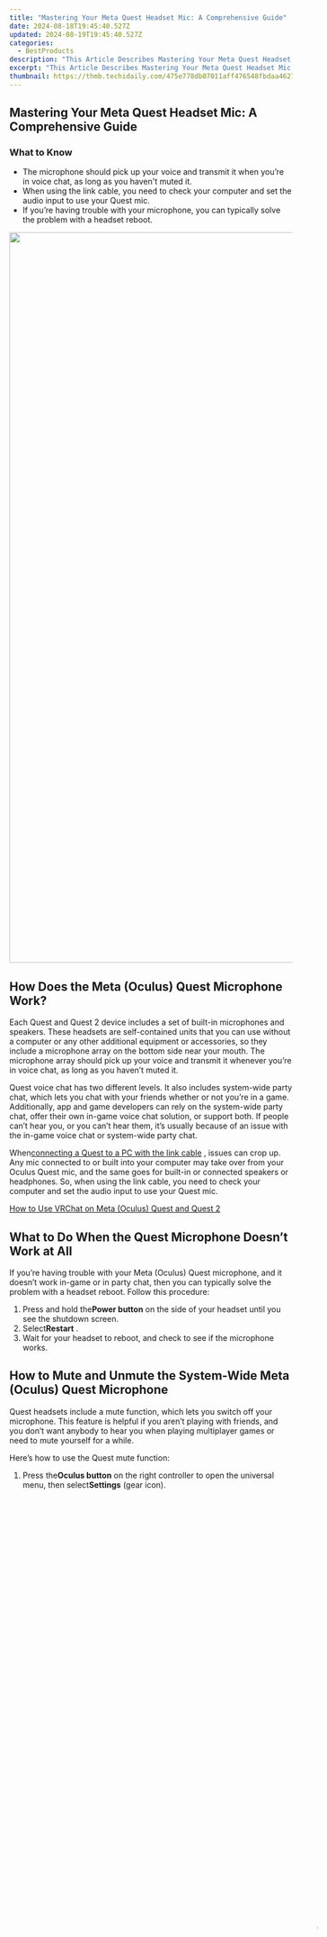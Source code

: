 ```yaml
---
title: "Mastering Your Meta Quest Headset Mic: A Comprehensive Guide"
date: 2024-08-18T19:45:40.527Z
updated: 2024-08-19T19:45:40.527Z
categories:
  - BestProducts
description: "This Article Describes Mastering Your Meta Quest Headset Mic: A Comprehensive Guide"
excerpt: "This Article Describes Mastering Your Meta Quest Headset Mic: A Comprehensive Guide"
thumbnail: https://thmb.techidaily.com/475e778db07011aff476548fbdaa46272592bc242d2a4144096bc7b432d20837.jpg
---
```


## Mastering Your Meta Quest Headset Mic: A Comprehensive Guide
### What to Know

* The microphone should pick up your voice and transmit it when you’re in voice chat, as long as you haven't muted it.
* When using the link cable, you need to check your computer and set the audio input to use your Quest mic.
* If you’re having trouble with your microphone, you can typically solve the problem with a headset reboot.

<!-- affiliate ads begin -->
<a href="https://boody-eco-wear.pxf.io/c/5597632/1572622/13846" target="_top" id="1572622"><img src="//a.impactradius-go.com/display-ad/13846-1572622" border="0" alt="" width="1000" height="1298"/></a><img height="0" width="0" src="https://imp.pxf.io/i/5597632/1572622/13846" style="position:absolute;visibility:hidden;" border="0" />
<!-- affiliate ads end -->
## How Does the Meta (Oculus) Quest Microphone Work?

 Each Quest and Quest 2 device includes a set of built-in microphones and speakers. These headsets are self-contained units that you can use without a computer or any other additional equipment or accessories, so they include a microphone array on the bottom side near your mouth. The microphone array should pick up your voice and transmit it whenever you’re in voice chat, as long as you haven’t muted it.

 Quest voice chat has two different levels. It also includes system-wide party chat, which lets you chat with your friends whether or not you’re in a game. Additionally, app and game developers can rely on the system-wide party chat, offer their own in-game voice chat solution, or support both. If people can’t hear you, or you can’t hear them, it’s usually because of an issue with the in-game voice chat or system-wide party chat.

 When[connecting a Quest to a PC with the link cable](https://www.lifewire.com/connect-oculus-quest-or-oculus-quest-2-to-pc-5089018) , issues can crop up. Any mic connected to or built into your computer may take over from your Oculus Quest mic, and the same goes for built-in or connected speakers or headphones. So, when using the link cable, you need to check your computer and set the audio input to use your Quest mic.

[How to Use VRChat on Meta (Oculus) Quest and Quest 2](https://www.lifewire.com/use-vrchat-on-oculus-quest-quest-2-5116551)

## What to Do When the Quest Microphone Doesn’t Work at All

 If you’re having trouble with your Meta (Oculus) Quest microphone, and it doesn’t work in-game or in party chat, then you can typically solve the problem with a headset reboot. Follow this procedure:  

1. Press and hold the**Power button** on the side of your headset until you see the shutdown screen.
2. Select**Restart** .
3. Wait for your headset to reboot, and check to see if the microphone works.

## How to Mute and Unmute the System-Wide Meta (Oculus) Quest Microphone

 Quest headsets include a mute function, which lets you switch off your microphone. This feature is helpful if you aren’t playing with friends, and you don’t want anybody to hear you when playing multiplayer games or need to mute yourself for a while.

 Here’s how to use the Quest mute function:

1. Press the**Oculus button** on the right controller to open the universal menu, then select**Settings** (gear icon).  
<!-- affiliate ads begin -->
<span id="1793213">
					<video width="1080" height="1620" style="cursor:pointer"
           poster="//a.impactradius-go.com/display-clicktoplayimage/1793213.jpeg"
           onclick="if(!this.playClicked){this.play();this.setAttribute('controls',true);this.playClicked=true;}">
	   <source src="//a.impactradius-go.com/display-ad/19135-1793213">
	   <img src="//a.impactradius-go.com/display-clicktoplayimage/1793213.jpeg" style="border: none; height: 100%; width: 100%; object-fit: contain">
	</video>
	<div style="width:1080px;text-align:center"><a href="javascript:window.open(decodeURIComponent('https%3A%2F%2Ftinyland.pxf.io%2Fc%2F5597632%2F1793213%2F19135'), '_blank');void(0);">Click here</a></div>
</span>
<img height="0" width="0" src="https://imp.pxf.io/i/5597632/1793213/19135" style="position:absolute;visibility:hidden;" border="0" />
<!-- affiliate ads end -->
![The Oculus Quest universal menu with Settings selected.](https://www.lifewire.com/thmb/ZwCNku1KQfu0KpMTAH67S-64kMY=/1500x0/filters:no_upscale():max_bytes(150000):strip_icc():format(webp)/OculusSettingsannotated-12fdf71db77f479da67c2bb579105d84.jpg)
2. Select**Device** from the left panel.  
![Selecting Device from the Oculus settings menu.](https://www.lifewire.com/thmb/jaR2bRGxUtP6MBgMbixGN-yvqPs=/1500x0/filters:no_upscale():max_bytes(150000):strip_icc():format(webp)/Deviceannotated-87e19dc27d1e4c76a61fb474ef030c5e.jpg)
3. Use your**right thumbstick** to scroll the right panel until you reach the**Mute Microphone** setting.  
<!-- affiliate ads begin -->
<a href="https://appsumo.8odi.net/c/5597632/2075482/7443" target="_top" id="2075482"><img src="//a.impactradius-go.com/display-ad/7443-2075482" border="0" alt="" width="1200" height="600"/></a><img height="0" width="0" src="https://appsumo.8odi.net/i/5597632/2075482/7443" style="position:absolute;visibility:hidden;" border="0" />
<!-- affiliate ads end -->
![Mute Microphone in the Oculus Quest menu.](https://www.lifewire.com/thmb/mD7Zdf3Sw5_Ksx6B1yv32C8_gxY=/1500x0/filters:no_upscale():max_bytes(150000):strip_icc():format(webp)/MuteMicrophoneannotated-bc7db08dd4374bd2b58d8f3657f16988.jpg)
4. Select**Mute Microphone** to switch the toggle.  
<!-- affiliate ads begin -->
<a href="https://store.revouninstaller.com/order/checkout.php?PRODS=27889512&QTY=1&AFFILIATE=108875&CART=1"><img src="https://secure.avangate.com/images/merchant/4282ec8de8c9be897e7aff4aa231b1a4/728__90.jpg" border="0"></a>
<!-- affiliate ads end -->
![Oculus Quest with the microphone muted.](https://www.lifewire.com/thmb/C-FjMWlLVp9p4YPEEtj6kaR9c-I=/1500x0/filters:no_upscale():max_bytes(150000):strip_icc():format(webp)/MuteMicrophonetoggleannotated-ff9c7a71f7784f4a81cd06effc2ed336.jpg)
5. When the disable microphone toggle is blue, nobody will be able to hear you. If you want people to hear you, make sure the toggle is gray.

<!-- affiliate ads begin -->
<a href="https://secure.2checkout.com/order/checkout.php?PRODS=4742929&QTY=1&AFFILIATE=108875&CART=1"><img src="https://secure.avangate.com/images/merchant/e09fdffe648a30658a9657bbed7b2388/products/boxshot(2).png" border="0">Kanto Player Professional</a>
<!-- affiliate ads end -->
## How to Fast-Toggle the Quest and Quest 2 Microphone

 There’s also a fast way to toggle the mic using the Quick Actions menu:

1. Open the universal menu and select**Quick Actions** if it isn't already active.  
<!-- affiliate ads begin -->
<a href="https://versadesk.pxf.io/c/5597632/1892108/21290" target="_top" id="1892108"><img src="//a.impactradius-go.com/display-ad/21290-1892108" border="0" alt="" width="1080" height="1080"/></a><img height="0" width="0" src="https://imp.pxf.io/i/5597632/1892108/21290" style="position:absolute;visibility:hidden;" border="0" />
<!-- affiliate ads end -->
![The Oculus Quest settings menu with Quick Actions highlighted](https://www.lifewire.com/thmb/2ourpgH_lx0Rz1XBmewAFdCRWqY=/1500x0/filters:no_upscale():max_bytes(150000):strip_icc():format(webp)/QuickActionsannotated-82b15b5cf57a4a06af037eb1f8abbd14.jpg)
2. Select the**microphone icon** .  
![Quick Actions with the microphone highlighted.](https://www.lifewire.com/thmb/WpKz7yx_8-PpsN0NkQTTEQp-Km0=/1500x0/filters:no_upscale():max_bytes(150000):strip_icc():format(webp)/microphoneiconannotated-b2c7614c12b7434d99d818b7803db9e4.jpg)
3. When the microphone icon is blue, nobody will be able to hear you.  
<!-- affiliate ads begin -->
<a href="https://twopages.pxf.io/c/5597632/2016067/18544" target="_top" id="2016067"><img src="//a.impactradius-go.com/display-ad/18544-2016067" border="0" alt="" width="1020" height="380"/></a><img height="0" width="0" src="https://imp.pxf.io/i/5597632/2016067/18544" style="position:absolute;visibility:hidden;" border="0" />
<!-- affiliate ads end -->
![Oculus Quest Quick Actions with the microphone muted and the blue icon highlighted](https://www.lifewire.com/thmb/NvTICWj6gwDK5Vc3haRQANbUngs=/1500x0/filters:no_upscale():max_bytes(150000):strip_icc():format(webp)/Bluemicrophoneannotated-4bcf31d64400421091b1382a34e539b1.jpg)  

<!-- affiliate ads begin -->
<iframe id="iframe_672" src="//a.impactradius-go.com/gen-ad-code/5597632/1959812/17834/" width="720" height="300" scrolling="no" frameborder="0" marginheight="0" marginwidth="0"></iframe>
<!-- affiliate ads end -->
## How to Use the Meta (Oculus) Quest Mic in Games  

 Some[Quest games](https://www.lifewire.com/best-games-for-oculus-quest-2-5114277) use the system-wide party chat feature, while others have their own built-in voice chat functionality. In some multiplayer games, you get paired with people. In others, you can walk up to people in the virtual environment and start talking. If they can’t hear you, make sure that you didn't mute your Quest, as outlined above, and then check to see that there’s an in-game microphone mute function.  
 For example, here’s how to mute and unmute yourself in VR Chat:
4. Open the**Shortcut menu** .  
![The VRChat shortcut menu.](https://www.lifewire.com/thmb/GV24VYl346eVe86Er8XKJj81dak=/1500x0/filters:no_upscale():max_bytes(150000):strip_icc():format(webp)/Shortcutmenu-02115860402d47a1b969a652e1a9dea5.jpg)
5. Select the**microphone icon** .  
![Muting in VRChat on Quest.](https://www.lifewire.com/thmb/_opce0QtBo5AKxaGIeyZb3FYGvU=/1500x0/filters:no_upscale():max_bytes(150000):strip_icc():format(webp)/selectmicrophoneiconannotated-8a8ce4ea2d174cdfab86540b54a19e49.jpg)
6. If you can see a**red microphone** in the bottom corner of your view, that means nobody will be able to hear you.  
![VRChat on Quest with the mute icon showing.](https://www.lifewire.com/thmb/0D4N_PbdJ3ollgBt8-Jk_7B6u1I=/1500x0/filters:no_upscale():max_bytes(150000):strip_icc():format(webp)/redmictophoneannotated-36f0f56465bd43df980c4998f985c05b.jpg)  

<!-- affiliate ads begin -->
<a href="https://sentrypc.7eer.net/c/5597632/398453/3022" target="_top" id="398453"><img src="//a.impactradius-go.com/display-ad/3022-398453" border="0" alt="www.sentrypc.com" width="580" height="400"/></a><img height="0" width="0" src="https://sentrypc.7eer.net/i/5597632/398453/3022" style="position:absolute;visibility:hidden;" border="0" />
<!-- affiliate ads end -->
## How to Leave a Quest Party  

 Parties are where you can talk with your friends, but nobody will be able to hear you if you’re stuck at a party by yourself. If you accidentally created a party, or you’re the last person left, and you want to be able to communicate with other people in games, here’s how to leave your party:
7. Press the**Oculus button** to open the universal menu.
8. Look for the**Active call bar** below at the bottom of the universal menu.
9. Select the**red phone icon** to leave the party.
10. In-game voice chat should work now.

## How to Use the Meta (Oculus) Quest Microphone With the Link Cable

 If you’re playing a game via the link cable, and you want to use the built-in Quest microphone, then you need to check and possibly change a setting on your PC. Here’s how to get the built-in Quest mic working when playing with a link cable:

1. Connect your Quest to your PC via link cable, and start up Oculus Link.
2. Right-click the**speaker icon** in the system tray on your PC.  
![The speaker icon in the Windows System Tray.](https://www.lifewire.com/thmb/BkDBS1_PDPexb7RQtt2pimJR1R0=/1500x0/filters:no_upscale():max_bytes(150000):strip_icc():format(webp)/Microphonepciconannotated-ef3ae9dfd5cd49aba96cab334a652764.jpg)
3. Select**Open** **Sound Settings** .  
<!-- affiliate ads begin -->
<a href="https://estore.winxdvd.com/order/checkout.php?PRODS=12653808&QTY=1&AFFILIATE=108875&CART=1"><img src="https://www.winxdvd.com/affiliate/new-banner/wt-500x500.jpg" border="0"></a>
<!-- affiliate ads end -->
![Open Sound Settings highlighted in the system tray sound menu.](https://www.lifewire.com/thmb/offdD5N3hEytKOPms2OXX3-Y_R4=/1500x0/filters:no_upscale():max_bytes(150000):strip_icc():format(webp)/Opensoundsettingsannotated-dccc253d7aad4cb393818c5ebb2d50e4.jpg)
4. In the**Input** section, click the**Choose your input device** drop-down menu.  
![Choose your input device highlighted in Windows sound settings.](https://www.lifewire.com/thmb/ZHj-R9vOC4-iBuIjrejmJZyuvSw=/1500x0/filters:no_upscale():max_bytes(150000):strip_icc():format(webp)/chooseyourinputdeviceannotated-e9176d2a25204d80842a1a8b4fba64d0.jpg)
5. Select your headset.  
![Headset Microphone (Oculus Virtual Audio Device) highlighted in Windows sound settings.](https://www.lifewire.com/thmb/hXzB0p617S3zMMoXm0zZIL_tNEM=/1500x0/filters:no_upscale():max_bytes(150000):strip_icc():format(webp)/selectOculesannotatedjpg-2694cb8a32a64399a0a0c82728c819ca.jpg)  
 You may also want to click the choose output device drop down and either select your Quest or your headphones if you have a pair. Otherwise, sound from your Quest may be output through your PC speakers.

[How to Charge Meta (Oculus) Quest/Quest 2 Controllers](https://www.lifewire.com/charge-controllers-for-oculus-quest-quest-2-5116530)

Was this page helpful?

Thanks for letting us know!

 Get the Latest Tech News Delivered Every Day

[Subscribe](https://www.lifewire.com/#)

Tell us why!

 Other  Not enough details  Hard to understand

 Submit

<ins class="adsbygoogle"
     style="display:block"
     data-ad-format="autorelaxed"
     data-ad-client="ca-pub-7571918770474297"
     data-ad-slot="1223367746"></ins>



<ins class="adsbygoogle"
     style="display:block"
     data-ad-client="ca-pub-7571918770474297"
     data-ad-slot="8358498916"
     data-ad-format="auto"
     data-full-width-responsive="true"></ins>

<span class="atpl-alsoreadstyle">Also read:</span>
<div><ul>
<li><a href="https://screen-video-capture.techidaily.com/updated-2024-approved-remedy-screen-disruptions-during-live-streams/"><u>[Updated] 2024 Approved  Remedy Screen Disruptions During Live Streams</u></a></li>
<li><a href="https://screen-mirroring-recording.techidaily.com/updated-cutting-edge-voice-capture-top-recorders-of-2023-for-2024/"><u>[Updated] Cutting-Edge Voice Capture  Top Recorders of 2023 for 2024</u></a></li>
<li><a href="https://some-skills.techidaily.com/updated-narrative-nexus-honor-roll-hindsight/"><u>[Updated] Narrative Nexus – Honor Roll Hindsight</u></a></li>
<li><a href="https://some-approaches.techidaily.com/updated-streamlining-massive-video-transfers-iphone-mac-edition/"><u>[Updated] Streamlining Massive Video Transfers  IPhone-Mac Edition</u></a></li>
<li><a href="https://facebook-video-content.techidaily.com/updated-top-10-most-watched-music-videos-on-fb/"><u>[Updated] Top 10 Most Watched Music Videos on FB</u></a></li>
<li><a href="https://facebook-video-recording.techidaily.com/2024-approved-how-to-add-link-to-facebook-story-for-free/"><u>2024 Approved  How to Add Link to Facebook Story for Free?</u></a></li>
<li><a href="https://instagram-videos.techidaily.com/2024-approved-insta-cover-chronicles-top-tier-tech-edition/"><u>2024 Approved  Insta Cover Chronicles  Top-Tier Tech Edition</u></a></li>
<li><a href="https://fox-direct.techidaily.com/2024-approved-utilization-of-unused-film-clips-tips-and-tricks/"><u>2024 Approved  Utilization of Unused Film Clips  Tips and Tricks</u></a></li>
<li><a href="https://blog-min.techidaily.com/4-ways-to-transfer-music-from-zte-blade-a73-5g-to-iphone-drfone-by-drfone-transfer-from-android-transfer-from-android/"><u>4 Ways to Transfer Music from ZTE Blade A73 5G to iPhone | Dr.fone</u></a></li>
<li><a href="https://fox-cloud.techidaily.com/animatedapps-review-full-guide-24-year-for-2024/"><u>AnimatedApps Review - Full Guide '24 Year for 2024</u></a></li>
<li><a href="https://technical-tips.techidaily.com/book-your-genius-bar-visit-a-complete-guide-to-scheduling-an-apple-store-appointment/"><u>Book Your Genius Bar Visit: A Complete Guide to Scheduling an Apple Store Appointment</u></a></li>
<li><a href="https://technical-tips.techidaily.com/browse-the-worlds-favorite-websites-a-must-see-list-of-top-picks/"><u>Browse the World's Favorite Websites: A Must-See List of Top Picks</u></a></li>
<li><a href="https://video-capture.techidaily.com/capture-your-screen-with-precision-and-orderly-guidance-for-2024/"><u>Capture Your Screen with Precision and Orderly Guidance for 2024</u></a></li>
<li><a href="https://extra-tips.techidaily.com/classic-1980s-visual-elements-in-editing-workflow/"><u>Classic 1980S Visual Elements in Editing Workflow</u></a></li>
<li><a href="https://technical-tips.techidaily.com/comprehensive-guide-solutions-for-when-advapi32dll-is-mia/"><u>Comprehensive Guide: Solutions for When Advapi32.dll Is MIA</u></a></li>
<li><a href="https://technical-tips.techidaily.com/create-memorable-moments-with-a-home-based-sing-along-party/"><u>Create Memorable Moments with a Home-Based Sing-Along Party</u></a></li>
<li><a href="https://technical-tips.techidaily.com/discover-the-buzz-around-sony-car-afeela-probable-release-dates-cost-estimates-and-expected-features-unpacked/"><u>Discover the Buzz Around Sony Car (Afeela): Probable Release Dates, Cost Estimates & Expected Features Unpacked!</u></a></li>
<li><a href="https://technical-tips.techidaily.com/engage-and-entertain-top-7-virtual-games-tailored-for-young-minds/"><u>Engage and Entertain: Top 7 Virtual Games Tailored for Young Minds</u></a></li>
<li><a href="https://technical-tips.techidaily.com/experience-enhanced-viewing-with-tcls-expanded-q-and-s-range-introducing-19-new-smart-models/"><u>Experience Enhanced Viewing with TCL's Expanded Q & S Range - Introducing 19 New Smart Models</u></a></li>
<li><a href="https://technical-tips.techidaily.com/fixing-frozen-airpods-a-comprehensive-resetting-strategy-for-seamless-connectivity/"><u>Fixing Frozen AirPods: A Comprehensive Resetting Strategy for Seamless Connectivity</u></a></li>
<li><a href="https://technical-tips.techidaily.com/fixing-msstdfmtdll-errors-strategies-to-locate-or-restore-the-missing-file/"><u>Fixing Msstdfmt.dll Errors: Strategies to Locate or Restore the Missing File</u></a></li>
<li><a href="https://technical-tips.techidaily.com/from-audible-beats-to-written-notes-converting-your-spotify-lists-into-text-format/"><u>From Audible Beats to Written Notes: Converting Your Spotify Lists Into Text Format</u></a></li>
<li><a href="https://technical-tips.techidaily.com/get-the-inside-scoop-releasing-schedule-and-detailed-specifications-for-google-pixel-tablet/"><u>Get the Inside Scoop: Releasing Schedule & Detailed Specifications for Google Pixel Tablet</u></a></li>
<li><a href="https://hardware-help.techidaily.com/get-your-thinkpad-t420s-running-smoothly-on-windows-n-with-updated-drivers/"><u>Get Your ThinkPad T420s Running Smoothly on Windows N with Updated Drivers!</u></a></li>
<li><a href="https://technical-tips.techidaily.com/getting-rid-of-ai-support-the-process-to-uninstall-copilot-from-windows-11-systems/"><u>Getting Rid of AI Support: The Process to Uninstall Copilot From Windows 11 Systems</u></a></li>
<li><a href="https://screen-mirror.techidaily.com/how-can-honor-x50iplusmirror-share-to-pc-drfone-by-drfone-android/"><u>How Can Honor X50i+Mirror Share to PC? | Dr.fone</u></a></li>
<li><a href="https://technical-tips.techidaily.com/how-to-disable-and-delete-microsoft-copilot-on-windows-11-pcs/"><u>How to Disable and Delete Microsoft Copilot on Windows 11 PCs</u></a></li>
<li><a href="https://technical-tips.techidaily.com/how-to-fake-a-gps-location-on-your-phone/"><u>How to Fake a GPS Location on Your Phone</u></a></li>
<li><a href="https://location-social.techidaily.com/how-to-fake-snapchat-location-without-jailbreak-on-samsung-galaxy-f14-5g-drfone-by-drfone-virtual-android/"><u>How to Fake Snapchat Location without Jailbreak On Samsung Galaxy F14 5G | Dr.fone</u></a></li>
<li><a href="https://technical-tips.techidaily.com/how-to-fix-microsoft-word-documents-that-cant-be-opened/"><u>How to Fix Microsoft Word Documents That Can't Be Opened</u></a></li>
<li><a href="https://screen-mirror.techidaily.com/how-to-mirror-your-samsung-galaxy-s23plus-screen-to-pc-with-chromecast-drfone-by-drfone-android/"><u>How to Mirror Your Samsung Galaxy S23+ Screen to PC with Chromecast | Dr.fone</u></a></li>
<li><a href="https://technical-tips.techidaily.com/how-to-use-apple-tv-for-easy-fandango-streaming-at-your-place/"><u>How to Use Apple TV for Easy Fandango Streaming at Your Place</u></a></li>
<li><a href="https://screen-mirror.techidaily.com/in-2024-3-facts-you-need-to-know-about-screen-mirroring-tecno-camon-20-premier-5g-drfone-by-drfone-android/"><u>In 2024, 3 Facts You Need to Know about Screen Mirroring Tecno Camon 20 Premier 5G | Dr.fone</u></a></li>
<li><a href="https://ios-unlock.techidaily.com/in-2024-4-ways-to-unlock-apple-iphone-x-to-use-usb-accessories-without-passcode-by-drfone-ios/"><u>In 2024, 4 Ways to Unlock Apple iPhone X to Use USB Accessories Without Passcode</u></a></li>
<li><a href="https://extra-tips.techidaily.com/in-2024-achieving-accuracy-and-artistry-in-altered-image-tones/"><u>In 2024, Achieving Accuracy and Artistry in Altered Image Tones</u></a></li>
<li><a href="https://unlock-android.techidaily.com/in-2024-how-to-bypass-android-lock-screen-using-emergency-call-on-vivo-s18e-by-drfone-android/"><u>In 2024, How to Bypass Android Lock Screen Using Emergency Call On Vivo S18e?</u></a></li>
<li><a href="https://android-unlock.techidaily.com/in-2024-how-to-lock-apps-on-lenovo-thinkphone-to-protect-your-individual-information-by-drfone-android/"><u>In 2024, How to Lock Apps on Lenovo ThinkPhone to Protect Your Individual Information</u></a></li>
<li><a href="https://android-unlock.techidaily.com/in-2024-how-to-show-wi-fi-password-on-vivo-v29e-by-drfone-android/"><u>In 2024, How to Show Wi-Fi Password on Vivo V29e</u></a></li>
<li><a href="https://android-transfer.techidaily.com/in-2024-how-to-transfer-data-from-vivo-x100-pro-to-samsung-phone-drfone-by-drfone-transfer-from-android-transfer-from-android/"><u>In 2024, How to Transfer Data from Vivo X100 Pro to Samsung Phone | Dr.fone</u></a></li>
<li><a href="https://iphone-unlock.techidaily.com/in-2024-how-to-unlock-apple-iphone-15-plus-with-a-mask-on-drfone-by-drfone-ios/"><u>In 2024, How to Unlock Apple iPhone 15 Plus with a Mask On | Dr.fone</u></a></li>
<li><a href="https://android-unlock.techidaily.com/in-2024-pattern-locks-are-unsafe-secure-your-samsung-galaxy-a15-5g-phone-now-with-these-tips-by-drfone-android/"><u>In 2024, Pattern Locks Are Unsafe Secure Your Samsung Galaxy A15 5G Phone Now with These Tips</u></a></li>
<li><a href="https://technical-tips.techidaily.com/is-playstation-network-down-or-is-it-just-you/"><u>Is PlayStation Network Down... Or Is It Just You?</u></a></li>
<li><a href="https://technical-tips.techidaily.com/master-media-streaming-direct-casting-instructions-for-fire-stick-and-android-users/"><u>Master Media Streaming: Direct Casting Instructions for Fire Stick and Android Users</u></a></li>
<li><a href="https://technical-tips.techidaily.com/master-the-fix-for-playback-hiccups-in-your-presentation-audios/"><u>Master the Fix for Playback Hiccups in Your Presentation Audios</u></a></li>
<li><a href="https://technical-tips.techidaily.com/mastering-the-fix-of-audio-troubleshooting-in-microsoft-presentations/"><u>Mastering the Fix of Audio Troubleshooting in Microsoft Presentations</u></a></li>
<li><a href="https://extra-support.techidaily.com/mememirth-your-joy-jolt-app-for-2024/"><u>MemeMirth  Your Joy Jolt App for 2024</u></a></li>
<li><a href="https://ai-driven-video-production.techidaily.com/new-2024-approved-cool-video-editor-how-to-add-cool-effects-to-video/"><u>New 2024 Approved Cool Video Editor How to Add Cool Effects to Video</u></a></li>
<li><a href="https://driver-install.techidaily.com/new-aoc-firmware-update-for-winoss/"><u>New AOC Firmware Update for WinOSs</u></a></li>
<li><a href="https://technical-tips.techidaily.com/our-selection-of-the-15-best-free-bootable-anti-virus-tools-online/"><u>Our Selection of the 15 Best Free Bootable Anti-Virus Tools Online</u></a></li>
<li><a href="https://technical-tips.techidaily.com/quick-start-initiate-your-new-echo-dot-into-setup-mode/"><u>Quick Start: Initiate Your New Echo Dot Into Setup Mode</u></a></li>
<li><a href="https://technical-tips.techidaily.com/resolve-search-is-unavailable-error-on-windows-10/"><u>Resolve 'Search Is Unavailable' Error on Windows 10</u></a></li>
<li><a href="https://technical-tips.techidaily.com/resolve-windows-xp-missing-haldll-mistakes-with-ease/"><u>Resolve Windows XP Missing Hal.dll Mistakes with Ease</u></a></li>
<li><a href="https://technical-tips.techidaily.com/resolving-mssocil32exe-cant-find-msodll-a-step-by-step-guide/"><u>Resolving 'mssocil32.exe' Can't Find mso.dll: A Step-by-Step Guide</u></a></li>
<li><a href="https://technical-tips.techidaily.com/setting-up-your-own-meta-quest-a-step-by-step-guide/"><u>Setting Up Your Own Meta Quest: A Step-by-Step Guide</u></a></li>
<li><a href="https://technical-tips.techidaily.com/solving-android-device-wi-fi-login-issues-a-step-by-step-guide/"><u>Solving Android Device Wi-Fi Login Issues: A Step-by-Step Guide</u></a></li>
<li><a href="https://technical-tips.techidaily.com/step-by-step-guide-clearing-up-facetimes-dark-display-problem/"><u>Step-by-Step Guide: Clearing Up FaceTime's Dark Display Problem</u></a></li>
<li><a href="https://technical-tips.techidaily.com/step-by-step-guide-setting-up-automatic-text-messaging-on-your-iphone/"><u>Step-by-Step Guide: Setting Up Automatic Text Messaging on Your iPhone</u></a></li>
<li><a href="https://technical-tips.techidaily.com/the-buzz-around-the-next-big-thing-from-apple-ai-home-robot-price-forecast-release-schedule-and-specs-unveiled/"><u>The Buzz Around the Next Big Thing From Apple: AI Home Robot, Price Forecast, Release Schedule and Specs Unveiled</u></a></li>
<li><a href="https://fox-access.techidaily.com/the-path-to-becoming-a-lut-connoisseur/"><u>The Path to Becoming a LUT Connoisseur</u></a></li>
<li><a href="https://technical-tips.techidaily.com/top-9-essential-gadgets-and-technologies-crucial-for-students-academic-success/"><u>Top 9 Essential Gadgets and Technologies Crucial for Students' Academic Success</u></a></li>
<li><a href="https://technical-tips.techidaily.com/top-pick-best-free-films-on-youtube-july-2024-selection/"><u>Top Pick: Best Free Films on YouTube - July 2024 Selection</u></a></li>
<li><a href="https://technical-tips.techidaily.com/understanding-patch-tuesday-and-its-importance-in-cybersecurity/"><u>Understanding Patch Tuesday and Its Importance in Cybersecurity</u></a></li>
<li><a href="https://technical-tips.techidaily.com/understanding-the-innovative-world-of-dolby-atmos-discovering-dts-virtualx/"><u>Understanding the Innovative World of Dolby Atmos™ - Discovering DTS Virtual:X</u></a></li>
<li><a href="https://facebook-video-footage.techidaily.com/unraveling-post-upload-functionality-in-youtube-videos-for-2024/"><u>Unraveling Post-Upload Functionality in YouTube Videos for 2024</u></a></li>
<li><a href="https://voice-adjusting.techidaily.com/upgrading-your-quicktime-videos-integrating-high-quality-soundtracks-for-2024/"><u>Upgrading Your QuickTime Videos Integrating High-Quality Soundtracks for 2024</u></a></li>
<li><a href="https://techidaily.com/why-are-your-photos-lost-from-iphone-stellar-by-stellar-data-recovery-ios-iphone-data-recovery/"><u>Why are your photos lost from iPhone? | Stellar</u></a></li>
<li><a href="https://technical-tips.techidaily.com/winning-strategies-for-a-broken-search-function-on-your-windows-nx11-device/"><u>Winning Strategies for a Broken Search Function on Your Windows nX11 Device</u></a></li>
</ul></div>
